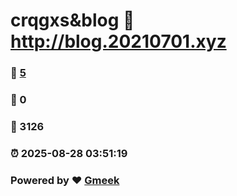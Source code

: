# crqgxs&blog :link: http://blog.20210701.xyz 
### :page_facing_up: [5](http://blog.20210701.xyz/tag.html) 
### :speech_balloon: 0 
### :hibiscus: 3126 
### :alarm_clock: 2025-08-28 03:51:19 
### Powered by :heart: [Gmeek](https://github.com/Meekdai/Gmeek)
